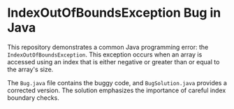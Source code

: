 # IndexOutOfBoundsException Bug in Java

This repository demonstrates a common Java programming error: the `IndexOutOfBoundsException`. This exception occurs when an array is accessed using an index that is either negative or greater than or equal to the array's size. 

The `Bug.java` file contains the buggy code, and `BugSolution.java` provides a corrected version.  The solution emphasizes the importance of careful index boundary checks.